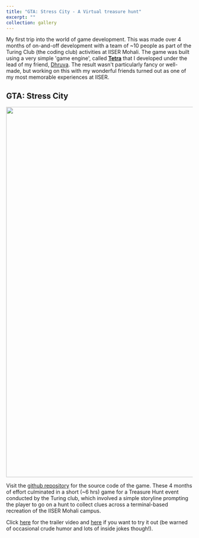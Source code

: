 ```yaml
---
title: "GTA: Stress City - A Virtual treasure hunt"
excerpt: ""
collection: gallery
---
```

My first trip into the world of game development. This was made over 4 months of on-and-off development with a team of ~10 people as part of the Turing Club (the coding club) activities at IISER Mohali. The game was built using a very simple 'game engine', called [**Tetra**](github.com/dhruvaSambrani/turing-hunt-engine) that I developed under the lead of my friend, [Dhruva](dhruvasambrani.github.io/). The result wasn't particularly fancy or well-made, but working on this with my wonderful friends turned out as one of my most memorable experiences at IISER.


**GTA: Stress City**
------
<img src='/images/gamedev/GTASC.png' width=1000>

Visit the [github repository](https://github.com/IISERM/GrandThesisAdventure-StressCity) for the source code of the game. These 4 months of effort culminated in a short (~6 hrs) game for a Treasure Hunt event conducted by the Turing club, which involved a simple storyline prompting the player to go on a hunt to collect clues across a terminal-based recreation of the IISER Mohali campus.

Click [here](https://youtu.be/jhMcW-pPb0k) for the trailer video and [here](https://iiserm.github.io/GTA-Stress-City/) if you want to try it out (be warned of occasional crude humor and lots of inside jokes though!).


